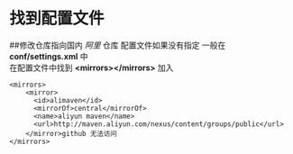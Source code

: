 
# 找到配置文件
##修改仓库指向国内 *阿里* 仓库
配置文件如果没有指定 一般在 **conf/settings.xml** 中  
在配置文件中找到 **\<mirrors>\</mirrors>** 加入
```
<mirrors>
    <mirror>
      <id>alimaven</id>
      <mirrorOf>central</mirrorOf>
      <name>aliyun maven</name>
      <url>http://maven.aliyun.com/nexus/content/groups/public</url>
    </mirror>github 无法访问
</mirrors>
```